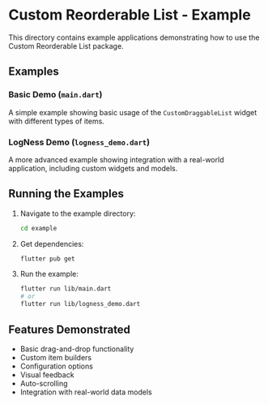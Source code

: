 # Custom Reorderable List - Example

This directory contains example applications demonstrating how to use the Custom Reorderable List package.

## Examples

### Basic Demo (`main.dart`)
A simple example showing basic usage of the `CustomDraggableList` widget with different types of items.

### LogNess Demo (`logness_demo.dart`)
A more advanced example showing integration with a real-world application, including custom widgets and models.

## Running the Examples

1. Navigate to the example directory:
   ```bash
   cd example
   ```

2. Get dependencies:
   ```bash
   flutter pub get
   ```

3. Run the example:
   ```bash
   flutter run lib/main.dart
   # or
   flutter run lib/logness_demo.dart
   ```

## Features Demonstrated

- Basic drag-and-drop functionality
- Custom item builders
- Configuration options
- Visual feedback
- Auto-scrolling
- Integration with real-world data models
